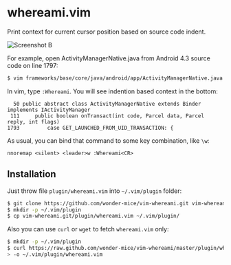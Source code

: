 whereami.vim
============

Print context for current cursor position based on source code indent.

![Screenshot B](https://raw.github.com/wonder-mice/vim-whereami/master/doc/_screenshots/screenshot_b-x1_2.png)

For example, open ActivityManagerNative.java from Android 4.3 source code on line 1797:
```bash
$ vim frameworks/base/core/java/android/app/ActivityManagerNative.java +1797
```
In vim, type `:Whereami`. You will see indention based context in the bottom:
```
  50 public abstract class ActivityManagerNative extends Binder implements IActivityManager
 111     public boolean onTransact(int code, Parcel data, Parcel reply, int flags)
1793         case GET_LAUNCHED_FROM_UID_TRANSACTION: {
```
As usual, you can bind that command to some key combination, like `\w`:
```vim
nnoremap <silent> <leader>w :Whereami<CR>
```

## Installation

Just throw file `plugin/whereami.vim` into `~/.vim/plugin` folder:
```bash
$ git clone https://github.com/wonder-mice/vim-whereami.git vim-whereami.git
$ mkdir -p ~/.vim/plugin
$ cp vim-whereami.git/plugin/whereami.vim ~/.vim/plugin/
```
Also you can use `curl` or `wget` to fetch `whereami.vim` only:
```bash
$ mkdir -p ~/.vim/plugin
$ curl https://raw.github.com/wonder-mice/vim-whereami/master/plugin/whereami.vim \
> -o ~/.vim/plugin/whereami.vim
```

